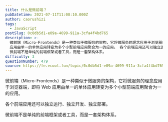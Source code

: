 ```yaml
---
title: 什么是微前端？
pubDatetime: 2021-07-11T11:08:10.000Z
author: caorushizi
tags:
  - JavaScript
postSlug: 0c0db5d1-e09a-4699-911a-3cfa4f4bd765
description: >-
  微前端（Micro-Frontends）是一种类似于微服务的架构，它将微服务的理念应用于浏览器端，即将 Web
  应用由单一的单体应用转变为多个小型前端应用聚合为一的应用。 各个前端应用还可以独立运行、独立开发、独立部署。
  微前端不是单纯的前端框架或者工具，而是一套架构体系，
difficulty: 3
questionNumber: 479
source: https://fe.ecool.fun/topic/0c0db5d1-e09a-4699-911a-3cfa4f4bd765
---
```


微前端（Micro-Frontends）是一种类似于微服务的架构，它将微服务的理念应用于浏览器端，即将 Web 应用由单一的单体应用转变为多个小型前端应用聚合为一的应用。

各个前端应用还可以独立运行、独立开发、独立部署。

微前端不是单纯的前端框架或者工具，而是一套架构体系，
